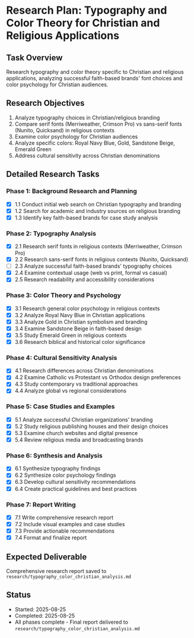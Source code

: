 # Research Plan: Typography and Color Theory for Christian and Religious Applications

## Task Overview
Research typography and color theory specific to Christian and religious applications, analyzing successful faith-based brands' font choices and color psychology for Christian audiences.

## Research Objectives
1. Analyze typography choices in Christian/religious branding
2. Compare serif fonts (Merriweather, Crimson Pro) vs sans-serif fonts (Nunito, Quicksand) in religious contexts
3. Examine color psychology for Christian audiences
4. Analyze specific colors: Royal Navy Blue, Gold, Sandstone Beige, Emerald Green
5. Address cultural sensitivity across Christian denominations

## Detailed Research Tasks

### Phase 1: Background Research and Planning
- [x] 1.1 Conduct initial web search on Christian typography and branding
- [x] 1.2 Search for academic and industry sources on religious branding
- [x] 1.3 Identify key faith-based brands for case study analysis

### Phase 2: Typography Analysis
- [x] 2.1 Research serif fonts in religious contexts (Merriweather, Crimson Pro)
- [x] 2.2 Research sans-serif fonts in religious contexts (Nunito, Quicksand)
- [ ] 2.3 Analyze successful faith-based brands' typography choices
- [x] 2.4 Examine contextual usage (web vs print, formal vs casual)
- [x] 2.5 Research readability and accessibility considerations

### Phase 3: Color Theory and Psychology
- [x] 3.1 Research general color psychology in religious contexts
- [x] 3.2 Analyze Royal Navy Blue in Christian applications
- [x] 3.3 Analyze Gold in Christian symbolism and branding
- [x] 3.4 Examine Sandstone Beige in faith-based design
- [x] 3.5 Study Emerald Green in religious contexts
- [x] 3.6 Research biblical and historical color significance

### Phase 4: Cultural Sensitivity Analysis
- [x] 4.1 Research differences across Christian denominations
- [x] 4.2 Examine Catholic vs Protestant vs Orthodox design preferences
- [x] 4.3 Study contemporary vs traditional approaches
- [x] 4.4 Analyze global vs regional considerations

### Phase 5: Case Studies and Examples
- [x] 5.1 Analyze successful Christian organizations' branding
- [x] 5.2 Study religious publishing houses and their design choices
- [x] 5.3 Examine church websites and digital presence
- [x] 5.4 Review religious media and broadcasting brands

### Phase 6: Synthesis and Analysis
- [x] 6.1 Synthesize typography findings
- [x] 6.2 Synthesize color psychology findings
- [x] 6.3 Develop cultural sensitivity recommendations
- [x] 6.4 Create practical guidelines and best practices

### Phase 7: Report Writing
- [x] 7.1 Write comprehensive research report
- [x] 7.2 Include visual examples and case studies
- [x] 7.3 Provide actionable recommendations
- [x] 7.4 Format and finalize report

## Expected Deliverable
Comprehensive research report saved to `research/typography_color_christian_analysis.md`

## Status
- Started: 2025-08-25
- Completed: 2025-08-25
- All phases complete - Final report delivered to `research/typography_color_christian_analysis.md`
